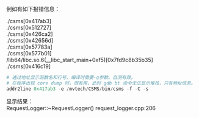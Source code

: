 例如有如下报错信息：  

./csms\[0x417ab3]  
./csms\[0x512727]  
./csms\[0x426ca2]  
./csms\[0x42656d]  
./csms\[0x57783a]  
./csms\[0x577b01]  
/lib64/libc.so.6(\__libc_start_main+0xf5)\[0x7fd9c8b35b35\]
./csms\[0x416c19]

```powershell
# 通过地址显示函数名和行号，编译时需要-g参数。自测有效。
# 在程序出现 core dump 时，很有用，此时 gdb bt 命令无法显示堆栈，只有地址信息。
addr2line 0x417ab3 -e /mvtech/CSMS/bin/csms -f -C -s
```

显示结果：  
RequestLogger::~RequestLogger()
request_logger.cpp:206
